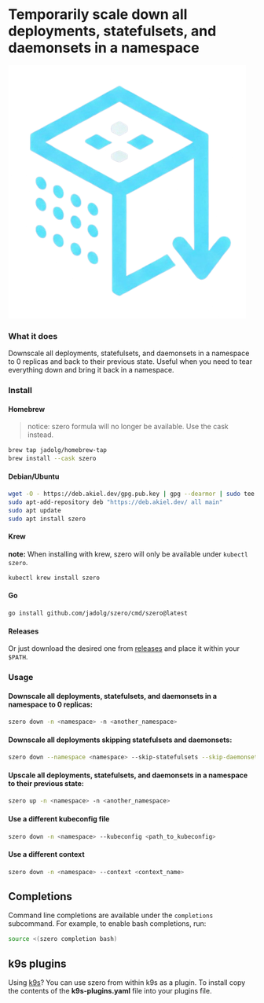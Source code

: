 # Temporarily scale down all deployments, statefulsets, and daemonsets in a namespace

![szero](szero.png)

### What it does

Downscale all deployments, statefulsets, and daemonsets in a namespace to 0 
replicas and back to their previous state. Useful when you need to tear 
everything down and bring it back in a namespace.

### Install

#### Homebrew

> notice: szero formula will no longer be available. Use the cask instead.

```bash
brew tap jadolg/homebrew-tap
brew install --cask szero
```
#### Debian/Ubuntu

```bash
wget -O - https://deb.akiel.dev/gpg.pub.key | gpg --dearmor | sudo tee /etc/apt/trusted.gpg.d/akiel.gpg > /dev/null
sudo apt-add-repository deb "https://deb.akiel.dev/ all main"
sudo apt update
sudo apt install szero
```

#### Krew

**note:** When installing with krew, szero will only be available under `kubectl szero`.

```bash
kubectl krew install szero
```

#### Go

```bash
go install github.com/jadolg/szero/cmd/szero@latest
```

#### Releases

Or just download the desired one from [releases](https://github.com/jadolg/szero/releases/) and place it within your `$PATH`.

### Usage

#### Downscale all deployments, statefulsets, and daemonsets in a namespace to 0 replicas:

```bash
szero down -n <namespace> -n <another_namespace>
```

#### Downscale all deployments skipping statefulsets and daemonsets:

```bash
szero down --namespace <namespace> --skip-statefulsets --skip-daemonsets
```

#### Upscale all deployments, statefulsets, and daemonsets in a namespace to their previous state:

```bash
szero up -n <namespace> -n <another_namespace>
```

#### Use a different kubeconfig file

```bash
szero down -n <namespace> --kubeconfig <path_to_kubeconfig>
```

#### Use a different context

```bash
szero down -n <namespace> --context <context_name>
```

## Completions
Command line completions are available under the `completions` subcommand.
For example, to enable bash completions, run:
```bash
source <(szero completion bash)
```

## k9s plugins

Using [k9s](https://k9scli.io/)? You can use szero from within k9s as a plugin.
To install copy the contents of the **k9s-plugins.yaml** file into your plugins file.
